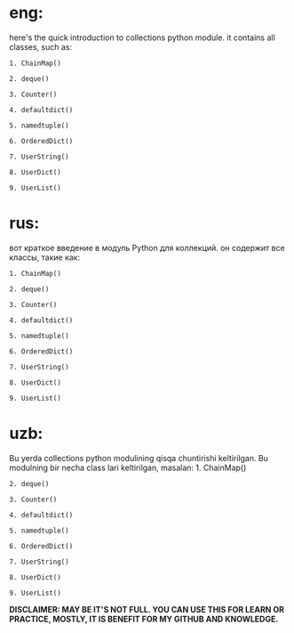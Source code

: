 # eng:
here's the quick introduction to collections python module. it contains all classes, such as:

    1. ChainMap()
    
    2. deque()
    
    3. Counter()
    
    4. defaultdict()
    
    5. namedtuple()
    
    6. OrderedDict()
    
    7. UserString()
    
    8. UserDict()
    
    9. UserList()


# rus:
вот краткое введение в модуль Python для коллекций. он содержит все классы, такие как:

    1. ChainMap()
    
    2. deque()
    
    3. Counter()
    
    4. defaultdict()
    
    5. namedtuple()
    
    6. OrderedDict()
    
    7. UserString()
    
    8. UserDict()
    
    9. UserList()


# uzb:
Bu yerda collections python modulining qisqa chuntirishi keltirilgan. Bu modulning bir necha class lari keltirilgan, masalan:
    1. ChainMap()
    
    2. deque()
    
    3. Counter()
    
    4. defaultdict()
    
    5. namedtuple()
    
    6. OrderedDict()
    
    7. UserString()
    
    8. UserDict()
    
    9. UserList()



**DISCLAIMER: MAY BE IT'S NOT FULL. YOU CAN USE THIS FOR LEARN OR PRACTICE, MOSTLY, IT IS BENEFIT FOR MY GITHUB AND KNOWLEDGE.**
